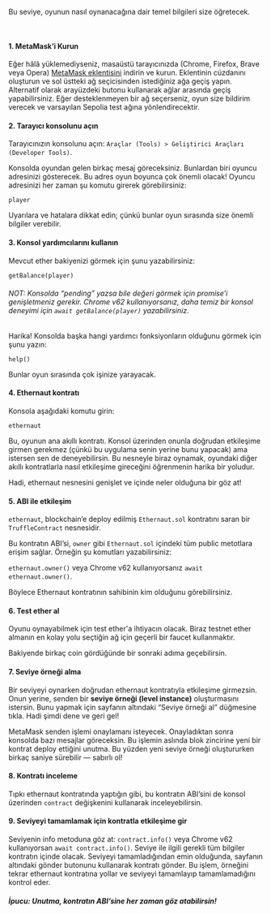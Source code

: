Bu seviye, oyunun nasıl oynanacağına dair temel bilgileri size öğretecek.

&nbsp;
#### 1. MetaMask’i Kurun
Eğer hâlâ yüklemediyseniz, masaüstü tarayıcınızda (Chrome, Firefox, Brave veya Opera) [MetaMask eklentisini](https://metamask.io/) indirin ve kurun.
Eklentinin cüzdanını oluşturun ve sol üstteki ağ seçicisinden istediğiniz ağa geçiş yapın. Alternatif olarak arayüzdeki butonu kullanarak ağlar arasında geçiş yapabilirsiniz. Eğer desteklenmeyen bir ağ seçerseniz, oyun size bildirim verecek ve varsayılan Sepolia test ağına yönlendirecektir.

#### 2. Tarayıcı konsolunu açın
Tarayıcınızın konsolunu açın: `Araçlar (Tools) > Geliştirici Araçları (Developer Tools)`.

Konsolda oyundan gelen birkaç mesaj göreceksiniz. Bunlardan biri oyuncu adresinizi gösterecek. Bu adres oyun boyunca çok önemli olacak! Oyuncu adresinizi her zaman şu komutu girerek görebilirsiniz:

`player`

Uyarılara ve hatalara dikkat edin; çünkü bunlar oyun sırasında size önemli bilgiler verebilir.

#### 3. Konsol yardımcılarını kullanın

Mevcut ether bakiyenizi görmek için şunu yazabilirsiniz:

`getBalance(player)`

###### NOT: Konsolda “pending” yazsa bile değeri görmek için promise’i genişletmeniz gerekir. Chrome v62 kullanıyorsanız, daha temiz bir konsol deneyimi için `await getBalance(player)` yazabilirsiniz.

Harika! Konsolda başka hangi yardımcı fonksiyonların olduğunu görmek için şunu yazın:

`help()`

Bunlar oyun sırasında çok işinize yarayacak.

#### 4. Ethernaut kontratı
Konsola aşağıdaki komutu girin:

`ethernaut`

Bu, oyunun ana akıllı kontratı. Konsol üzerinden onunla doğrudan etkileşime girmen gerekmez (çünkü bu uygulama senin yerine bunu yapacak) ama istersen sen de deneyebilirsin. Bu nesneyle biraz oynamak, oyundaki diğer akıllı kontratlarla nasıl etkileşime gireceğini öğrenmenin harika bir yoludur.

Hadi, ethernaut nesnesini genişlet ve içinde neler olduğuna bir göz at!

#### 5. ABI ile etkileşim
`ethernaut`, blockchain’e deploy edilmiş `Ethernaut.sol` kontratını saran bir `TruffleContract` nesnesidir.

Bu kontratın ABI’si, `owner` gibi `Ethernaut.sol` içindeki tüm public metotlara erişim sağlar. Örneğin şu komutları yazabilirsiniz:

`ethernaut.owner()` veya Chrome v62 kullanıyorsanız `await ethernaut.owner()`.

Böylece Ethernaut kontratının sahibinin kim olduğunu görebilirsiniz.

#### 6. Test ether al
Oyunu oynayabilmek için test ether'a ihtiyacın olacak. Biraz testnet ether almanın en kolay yolu seçtiğin ağ için geçerli bir faucet kullanmaktır.

Bakiyende birkaç coin gördüğünde bir sonraki adıma geçebilirsin.

#### 7. Seviye örneği alma
Bir seviyeyi oynarken doğrudan ethernaut kontratıyla etkileşime girmezsin. Onun yerine, senden bir **seviye örneği (level instance)** oluşturmasını istersin. Bunu yapmak için sayfanın altındaki “Seviye örneği al” düğmesine tıkla. Hadi şimdi dene ve geri gel!

MetaMask senden işlemi onaylamanı isteyecek. Onayladıktan sonra konsolda bazı mesajlar göreceksin. Bu işlemin aslında blok zincirine yeni bir kontrat deploy ettiğini unutma. Bu yüzden yeni seviye örneği oluştururken birkaç saniye sürebilir — sabırlı ol!

#### 8. Kontratı inceleme
Tıpkı ethernaut kontratında yaptığın gibi, bu kontratın ABI’sini de konsol üzerinden `contract` değişkenini kullanarak inceleyebilirsin.

#### 9. Seviyeyi tamamlamak için kontratla etkileşime gir
Seviyenin info metoduna göz at: `contract.info()` veya Chrome v62 kullanıyorsan `await contract.info()`.
Seviye ile ilgili gerekli tüm bilgiler kontratın içinde olacak.
Seviyeyi tamamladığından emin olduğunda, sayfanın altındaki gönder butonunu kullanarak kontratı gönder. Bu işlem, örneğini tekrar ethernaut kontratına yollar ve seviyeyi tamamlayıp tamamlamadığını kontrol eder.

##### İpucu: Unutma, kontratın ABI’sine her zaman göz atabilirsin!